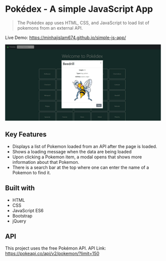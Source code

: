 # Pokédex - A simple JavaScript App

> The Pokédex app uses HTML, CSS, and JavaScript to load list of pokemons from an external API.

Live Demo: https://minhajislam674.github.io/simple-js-app/

<img
src="/img/Screenshot-homepage.jpeg"
alt="Pokedex home page screenshot"
title="Pokedex home page screenshot">

## Key Features

- Displays a list of Pokemon loaded from an API after the page is loaded.
- Shows a loading message when the data are being loaded
- Upon clicking a Pokemon item, a modal opens that shows more information about that Pokemon.
- There is a search bar at the top where one can enter the name of a Pokemon to find it.

## Built with

- HTML
- CSS
- JavaScript ES6
- Bootstrap
- jQuery

## API

This project uses the free Pokémon API. API Link: https://pokeapi.co/api/v2/pokemon/?limit=150
